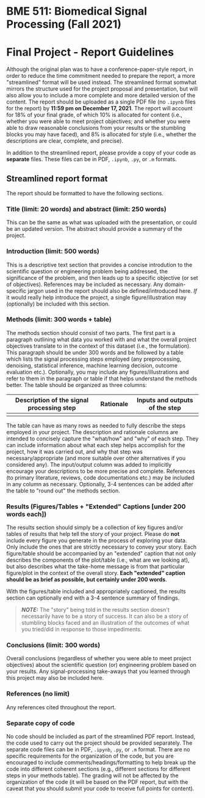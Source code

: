 # BME 511: Biomedical Signal Processing (Fall 2021)
# Final Project - Report Guidelines

Although the original plan was to have a conference-paper-style report, in order to reduce the time commitment needed to prepare the report, a more "streamlined" format will be used instead. The streamlined format somwhat mirrors the structure used for the project proposal and presentation, but will also allow you to include a more complete and more detailed version of the content. The report should be uploaded as a single PDF file (no ```.ipynb``` files for the report) by **11:59 pm on December 17, 2021**. The report will account for 18% of your final grade, of which 10% is allocated for content (i.e., whether you were able to meet project objectives; and whether you were able to draw reasonable conclusions from your results or the stumbling blocks you may have faced), and 8% is allocated for style (i.e., whether the descriptions are clear, complete, and precise).

In addition to the streamlined report, please provide a copy of your code as **separate** files. These files can be in PDF, ```.ipynb```, ```.py```, or ```.m``` formats.


## Streamlined report format

The report should be formatted to have the following sections.

### Title (limit: 20 words) and abstract (limit: 250 words)
This can be the same as what was uploaded with the presentation, or could be an updated version. The abstract should provide a summary of the project.

### Introduction (limit: 500 words)
This is a descriptive text section that provides a concise introdution to the scientific question or engineering problem being addressed, the significance of the problem, and then leads up to a specific objective (or set of objectives). References may be included as necessary. Any domain-specific jargon used in the report should also be defined/introduced here. *If* it would really help introduce the project, a single figure/illustration may (optionally) be included with this section.

### Methods (limit: 300 words + table)
The methods section should consist of two parts. The first part is a paragraph outlining what data you worked with and what the overall project objectives translate to in the context of this dataset (i.e., the formulation).  This paragraph should be under 300 words and be followed by a table which lists the signal processing steps employed (any preprocessing, denoising, statistical inference, machine learning decision, outcome evaluation etc.). Optionally, you may include any figures/illustrations and refer to them in the paragraph or table if that helps understand the methods better. The table should be organized as three columns:

| Description of the signal processing step | Rationale | Inputs and outputs of the step |
|-------------------------------------------|-----------|--------------------------------| 
| | | |

The table can have as many rows as needed to fully describe the steps employed in your project. The description and rationale columns are intended to concisely capture the "what/how" and "why" of each step. They can include information about what each step helps accomplish for the project, how it was carried out, and why that step was necessary/appropriate (and more suitable over other alternatives if you considered any). The input/output column was added to implicitly encourage your descriptions to be more precise and complete. References (to primary literature, reviews, code documentations etc.) may be included in any column as necessary. Optionally, 3-4 sentences can be added after the table to "round out" the methods section.

### Results (Figures/Tables + "Extended" Captions [under 200 words each])

The results section should simply be a collection of key figures and/or tables of results that help tell the story of your project. Please do **not** include every figure you generate in the process of exploring your data. Only include the ones that are strictly necessary to convey your story. Each figure/table should be accompanied by an "extended" caption that not only describes the components of the plot/table (i.e., what are we looking at), but also describes what the take-home message is from that particular figure/plot in the context of the overall story. **Each "extended" caption should be as brief as possible, but certainly under 200 words**.

With the figures/table included and appropriately captioned, the results section can optionally end with a 3-4 sentence summary of findings. 

> **_NOTE:_**
The "story" being told in the results section doesn't necessarily have to be a story of success. It can also be a story of stumbling blocks faced and an illustration of the outcomes of what you tried/did in response to those impediments.

### Conclusions (limit: 300 words)

Overall conclusions (regardless of whether you were able to meet project objectives) about the scientific question (or) engineering problem based on your results. Any signal-processing take-aways that you learned through this project may also be included here.

### References (no limit)

Any references cited throughout the report.

### Separate copy of code
No code should be included as part of the streamlined PDF report. Instead, the code used to carry out the project should be provided separately. The separate code files can be in PDF, ```.ipynb```, ```.py```, or ```.m``` format. There are no specific requirements for the organization of the code, but you are encouraged to include comments/headings/formatting to help break up the code into different coherent sections (e.g., different sections for different steps in your methods table). The grading will not be affected by the organization of the code (it will be based on the PDF report, but with the caveat that you should submit your code to receive full points for content).

